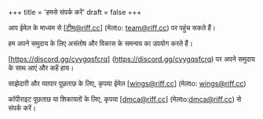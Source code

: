 +++
title = 'हमसे संपर्क करें'
draft = false
+++

आप ईमेल के माध्यम से [टीम@riff.cc] (मेलto: team@riff.cc) पर पहुंच सकते हैं।

हम अपने समुदाय के लिए असंतोष और विकास के समन्वय का उपयोग करते हैं।

[https://discord.gg/cvygqsfcrq] (https://discord.gg/cvygqsfcrq) पर अपने समुदाय के साथ आएं और कहें हाय।

साझेदारी और व्यापार पूछताछ के लिए, कृपया ईमेल [wings@riff.cc] (मेलto: wings@riff.cc)

कॉपीराइट पूछताछ या शिकायतों के लिए, कृपया [dmca@riff.cc] (मेलto:dmca@riff.cc) से संपर्क करें।